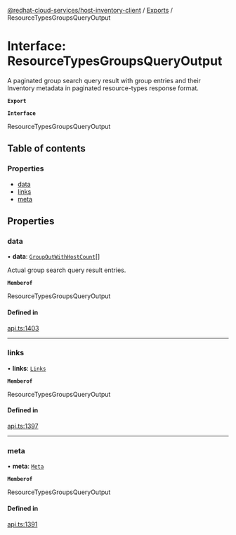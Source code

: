 [@redhat-cloud-services/host-inventory-client](../README.md) / [Exports](../modules.md) / ResourceTypesGroupsQueryOutput

# Interface: ResourceTypesGroupsQueryOutput

A paginated group search query result with group entries and their Inventory metadata in paginated resource-types response format.

**`Export`**

**`Interface`**

ResourceTypesGroupsQueryOutput

## Table of contents

### Properties

- [data](ResourceTypesGroupsQueryOutput.md#data)
- [links](ResourceTypesGroupsQueryOutput.md#links)
- [meta](ResourceTypesGroupsQueryOutput.md#meta)

## Properties

### data

• **data**: [`GroupOutWithHostCount`](GroupOutWithHostCount.md)[]

Actual group search query result entries.

**`Memberof`**

ResourceTypesGroupsQueryOutput

#### Defined in

[api.ts:1403](https://github.com/RedHatInsights/javascript-clients/blob/master/packages/host-inventory/api.ts#L1403)

___

### links

• **links**: [`Links`](Links.md)

**`Memberof`**

ResourceTypesGroupsQueryOutput

#### Defined in

[api.ts:1397](https://github.com/RedHatInsights/javascript-clients/blob/master/packages/host-inventory/api.ts#L1397)

___

### meta

• **meta**: [`Meta`](Meta.md)

**`Memberof`**

ResourceTypesGroupsQueryOutput

#### Defined in

[api.ts:1391](https://github.com/RedHatInsights/javascript-clients/blob/master/packages/host-inventory/api.ts#L1391)
